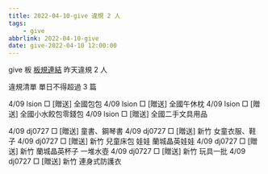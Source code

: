 ```yaml
---
title: 2022-04-10-give 違規 2 人
tags:
    - give
abbrlink: 2022-04-10-give
date: give-2022-04-10 12:00:00
---
```

give 板 [板規連結](https://www.ptt.cc/bbs/give/M.1612495900.A.C32.html)
昨天違規 2 人
<!-- more -->

違規清單
單日不得超過 3 篇

4/09 lsion □ [贈送] 全國包包
4/09 lsion □ [贈送] 全國午休枕
4/09 lsion □ [贈送] 全國小水餃包零錢包
4/09 lsion □ [贈送] 全國二手文具用品

4/09 dj0727 □ [贈送] 童書、鋼琴書
4/09 dj0727 □ [贈送] 新竹 女童衣服、鞋子
4/09 dj0727 □ [贈送] 新竹 兒童床包 娃娃 蘭城晶英娃娃
4/09 dj0727 □ [贈送] 新竹 蘭城晶英杯子 一堆水壺
4/09 dj0727 □ [贈送] 新竹 玩具一批
4/09 dj0727 □ [贈送] 新竹 連身式防護衣
